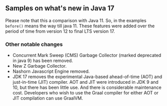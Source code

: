 ## Samples on what's new in Java 17

Please note that this a comparison with Java 11. So, in the examples `before()` 
means the way till java 11. These features were added over the period of time from version 12 to final LTS version 17.

### Other notable changes

* Concurrent Mark Sweep (CMS) Garbage Collector (marked deprecated in java 9) has been removed.
* New Z Garbage Collector.
* Nashorn Javascript Engine removed.
* JDK 17 removes the experimental Java-based ahead-of-time (AOT) and just-in-time (JIT) compiler. 
  AOT and JIT were introduced in JDK 9 and 10, but there has been little use. And there is considerable maintenance cost.
  Developers who wish to use the Graal compiler for either AOT or JIT compilation can use GraalVM.
